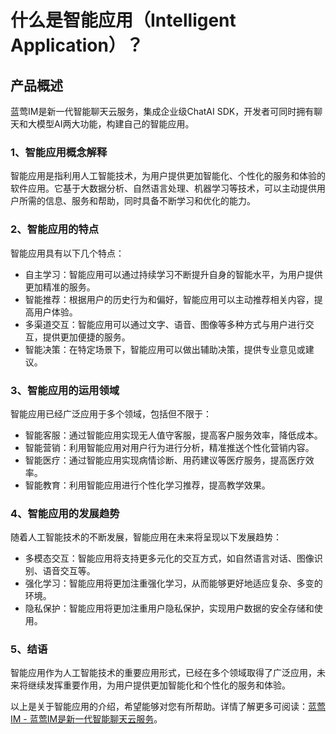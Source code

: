 # 什么是智能应用（Intelligent Application）？

## 产品概述
蓝莺IM是新一代智能聊天云服务，集成企业级ChatAI SDK，开发者可同时拥有聊天和大模型AI两大功能，构建自己的智能应用。

### 1、智能应用概念解释
智能应用是指利用人工智能技术，为用户提供更加智能化、个性化的服务和体验的软件应用。它基于大数据分析、自然语言处理、机器学习等技术，可以主动提供用户所需的信息、服务和帮助，同时具备不断学习和优化的能力。

### 2、智能应用的特点
智能应用具有以下几个特点：
- 自主学习：智能应用可以通过持续学习不断提升自身的智能水平，为用户提供更加精准的服务。
- 智能推荐：根据用户的历史行为和偏好，智能应用可以主动推荐相关内容，提高用户体验。
- 多渠道交互：智能应用可以通过文字、语音、图像等多种方式与用户进行交互，提供更加便捷的服务。
- 智能决策：在特定场景下，智能应用可以做出辅助决策，提供专业意见或建议。

### 3、智能应用的运用领域
智能应用已经广泛应用于多个领域，包括但不限于：
- 智能客服：通过智能应用实现无人值守客服，提高客户服务效率，降低成本。
- 智能营销：利用智能应用对用户行为进行分析，精准推送个性化营销内容。
- 智能医疗：通过智能应用实现病情诊断、用药建议等医疗服务，提高医疗效率。
- 智能教育：利用智能应用进行个性化学习推荐，提高教学效果。

### 4、智能应用的发展趋势
随着人工智能技术的不断发展，智能应用在未来将呈现以下发展趋势：
- 多模态交互：智能应用将支持更多元化的交互方式，如自然语言对话、图像识别、语音交互等。
- 强化学习：智能应用将更加注重强化学习，从而能够更好地适应复杂、多变的环境。
- 隐私保护：智能应用将更加注重用户隐私保护，实现用户数据的安全存储和使用。

### 5、结语
智能应用作为人工智能技术的重要应用形式，已经在多个领域取得了广泛应用，未来将继续发挥重要作用，为用户提供更加智能化和个性化的服务和体验。

以上是关于智能应用的介绍，希望能够对您有所帮助。详情了解更多可阅读：[蓝莺IM - 蓝莺IM是新一代智能聊天云服务](https://www.lanyingim.com)。